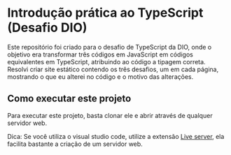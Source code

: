 # Introdução prática ao TypeScript (Desafio DIO)

Este repositório foi criado para o desafio de TypeScript da DIO, onde o objetivo era transformar três códigos em JavaScript em códigos equivalentes em TypeScript, atribuindo ao código a tipagem correta. Resolvi criar site estático contendo os três desafios, um em cada página, mostrando o que eu alterei no código e o motivo das alterações.

## Como executar este projeto

Para executar este projeto, basta clonar ele e abrir através de qualquer servidor web.

Dica: Se você utiliza o visual studio code, utilize a extensão [Live server](https://marketplace.visualstudio.com/items?itemName=ritwickdey.LiveServer), ela facilita bastante a criação de um servidor web.